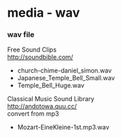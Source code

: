 media - wav
===============

### wav file
Free Sound Clips <br/>
http://soundbible.com/ <br/>
- church-chime-daniel_simon.wav
- Japanese_Temple_Bell_Small.wav
- Temple_Bell_Huge.wav

Classical Music Sound Library <br/>
http://andotowa.quu.cc/ <br/>
convert from mp3 <br/>
- Mozart-EineKleine-1st.mp3.wav


